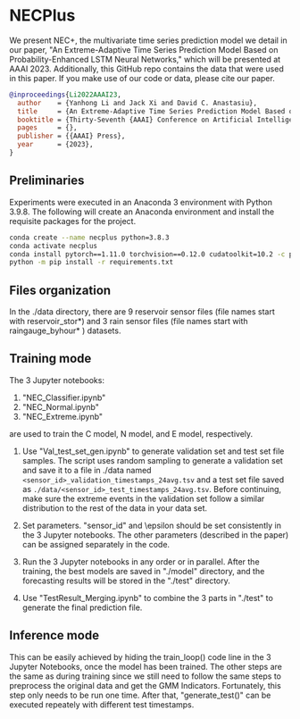 # NECPlus

We present NEC+, the multivariate time series prediction model we detail in our paper, "An Extreme-Adaptive Time Series Prediction Model Based on Probability-Enhanced LSTM Neural Networks," which will be presented at AAAI 2023. Additionally, this GitHub repo contains the data that were used in this paper. If you make use of our code or data, please cite our paper.

```bibtex
@inproceedings{Li2022AAAI23,
  author    = {Yanhong Li and Jack Xi and David C. Anastasiu},
  title     = {An Extreme-Adaptive Time Series Prediction Model Based on Probability-Enhanced LSTM Neural Networks},
  booktitle = {Thirty-Seventh {AAAI} Conference on Artificial Intelligence, {AAAI} 2023},
  pages     = {},
  publisher = {{AAAI} Press},
  year      = {2023},
}
```


## Preliminaries

Experiments were executed in an Anaconda 3 environment with Python 3.9.8. The following will create an Anaconda environment and install the requisite packages for the project.

```bash
conda create --name necplus python=3.8.3
conda activate necplus
conda install pytorch==1.11.0 torchvision==0.12.0 cudatoolkit=10.2 -c pytorch
python -m pip install -r requirements.txt
```

## Files organization

In the ./data directory, there are 9 reservoir sensor files (file names start with reservoir_stor*) and 3 rain sensor files (file names start with raingauge_byhour* ) datasets.

## Training mode

The 3 Jupyter notebooks:

1. "NEC_Classifier.ipynb"
2. "NEC_Normal.ipynb"
3. "NEC_Extreme.ipynb"

are used to train the C model, N model, and E model, respectively. 

1. Use "Val_test_set_gen.ipynb" to generate validation set and test set file samples. The script uses random sampling to generate a validation set and save it to a file in ./data named `<sensor_id>_validation_timestamps_24avg.tsv` and a test set file saved as `./data/<sensor_id>_test_timestamps_24avg.tsv`. Before continuing, make sure the extreme events in the validation set follow a similar distribution to the rest of the data in your data set. 

2. Set parameters. "sensor_id" and \epsilon should be set consistently in the 3 Jupyter notebooks. The other parameters (described in the paper) can be assigned separately in the code.

3. Run the 3 Jupyter notebooks in any order or in parallel. After the training, the best models are saved in "./model" directory, and the forecasting results will be stored in the "./test" directory. 

4. Use "TestResult_Merging.ipynb" to combine the 3 parts in "./test" to generate the final prediction file.

## Inference mode

This can be easily achieved by hiding the train_loop() code line in the 3 Jupyter Notebooks, once the model has been trained. The other steps are the same as during training since we still need to follow the same steps to preprocess the original data and get the GMM Indicators. Fortunately, this step only needs to be run one time. After that, "generate_test()" can be executed repeately with different test timestamps.


